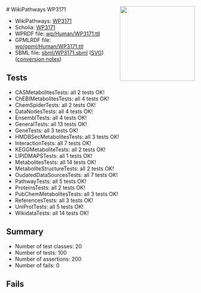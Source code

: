 <img style="float: right; width: 200px" src="../logo.png" />
# WikiPathways WP3171

* WikiPathways: [WP3171](https://identifiers.org/wikipathways:WP3171)
* Scholia: [WP3171](https://scholia.toolforge.org/wikipathways/WP3171)
* WPRDF file: [wp/Human/WP3171.ttl](../wp/Human/WP3171.ttl)
* GPMLRDF file: [wp/gpml/Human/WP3171.ttl](../wp/gpml/Human/WP3171.ttl)
* SBML file: [sbml/WP3171.sbml](../sbml/WP3171.sbml) ([SVG](../sbml/WP3171.svg)) ([conversion notes](../sbml/WP3171.txt))

## Tests
* CASMetabolitesTests: all 2 tests OK!
* ChEBIMetabolitesTests: all 4 tests OK!
* ChemSpiderTests: all 2 tests OK!
* DataNodesTests: all 4 tests OK!
* EnsemblTests: all 4 tests OK!
* GeneralTests: all 13 tests OK!
* GeneTests: all 3 tests OK!
* HMDBSecMetabolitesTests: all 3 tests OK!
* InteractionTests: all 7 tests OK!
* KEGGMetaboliteTests: all 2 tests OK!
* LIPIDMAPSTests: all 1 tests OK!
* MetabolitesTests: all 14 tests OK!
* MetaboliteStructureTests: all 2 tests OK!
* OudatedDataSourcesTests: all 7 tests OK!
* PathwayTests: all 5 tests OK!
* ProteinsTests: all 2 tests OK!
* PubChemMetabolitesTests: all 3 tests OK!
* ReferencesTests: all 3 tests OK!
* UniProtTests: all 5 tests OK!
* WikidataTests: all 14 tests OK!


## Summary

* Number of test classes: 20
* Number of tests: 100
* Number of assertions: 200
* Number of fails: 0

## Fails

